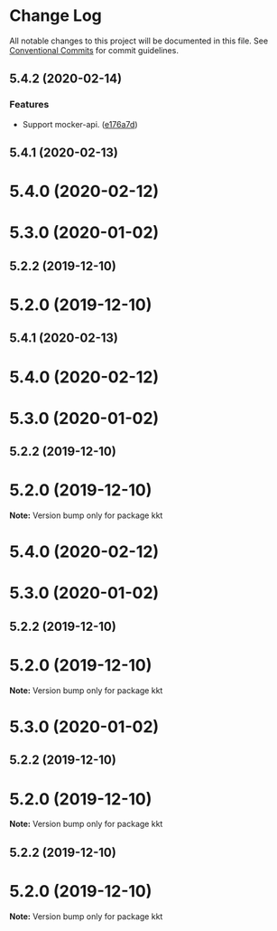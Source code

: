 # Change Log

All notable changes to this project will be documented in this file.
See [Conventional Commits](https://conventionalcommits.org) for commit guidelines.

## 5.4.2 (2020-02-14)


### Features

* Support mocker-api. ([e176a7d](https://github.com/kktjs/kkt-next/commit/e176a7dd061639d5a6c7970d06c4d3a61f078f62))



## 5.4.1 (2020-02-13)



# 5.4.0 (2020-02-12)



# 5.3.0 (2020-01-02)



## 5.2.2 (2019-12-10)



# 5.2.0 (2019-12-10)





## 5.4.1 (2020-02-13)



# 5.4.0 (2020-02-12)



# 5.3.0 (2020-01-02)



## 5.2.2 (2019-12-10)



# 5.2.0 (2019-12-10)

**Note:** Version bump only for package kkt





# 5.4.0 (2020-02-12)



# 5.3.0 (2020-01-02)



## 5.2.2 (2019-12-10)



# 5.2.0 (2019-12-10)

**Note:** Version bump only for package kkt





# 5.3.0 (2020-01-02)



## 5.2.2 (2019-12-10)



# 5.2.0 (2019-12-10)

**Note:** Version bump only for package kkt





## 5.2.2 (2019-12-10)



# 5.2.0 (2019-12-10)

**Note:** Version bump only for package kkt
